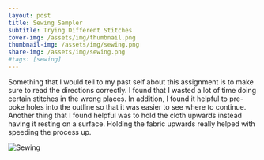 ```yaml
---
layout: post
title: Sewing Sampler
subtitle: Trying Different Stitches
cover-img: /assets/img/thumbnail.png
thumbnail-img: /assets/img/sewing.png
share-img: /assets/img/sewing.png
#tags: [sewing]
---
```


Something that I would tell to my past self about this assignment is to make sure to read the directions correctly. I found that I wasted a lot of time 
doing certain stitches in the wrong places. In addition, I found it helpful to pre-poke holes into the outline so that it was easier to see where to continue. Another thing that I found helpful was to hold the cloth upwards instead having it resting on a surface. Holding the fabric upwards really helped with speeding the process up.

![Sewing](https://victoriakimm.github.io/assets/img/sewing.png)
